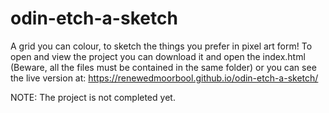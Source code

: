 # odin-etch-a-sketch
A grid you can colour, to sketch the things you prefer in pixel art form! 
To open and view the project you can download it and open the index.html 
(Beware, all the files must be contained in the same folder) or you can see
the live version at: https://renewedmoorbool.github.io/odin-etch-a-sketch/ 

NOTE: The project is not completed yet. 
